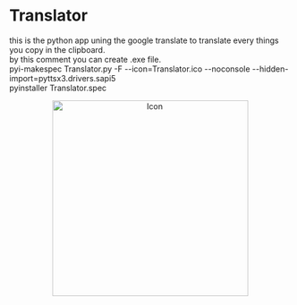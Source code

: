 # Translator
this is the python app uning the google translate to translate every things you copy in the clipboard.<br/>
by this comment you can create .exe file.<br/>
pyi-makespec Translator.py -F --icon=Translator.ico --noconsole --hidden-import=pyttsx3.drivers.sapi5<br/>
pyinstaller Translator.spec<br/>

<p align="center">
  <img src="Translator.ico" width="350" title="Icon">
</p>
